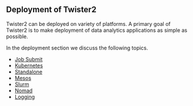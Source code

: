## Deployment of Twister2

Twister2 can be deployed on variety of platforms. A primary goal of Twister2 is to make
deployment of data analytics applications as simple as possible.

In the deployment section we discuss the following topics.

* [Job Submit](job-submit.md)
* [Kubernetes](kubernetes/running-jobs.md)
* [Standalone](standalone/running-jobs.md)
* [Mesos](mesos/running-jobs.md)
* [Slurm](slurm/running-jobs.md)
* [Nomad](nomad/running-jobs.md)
* [Logging](logging.md)